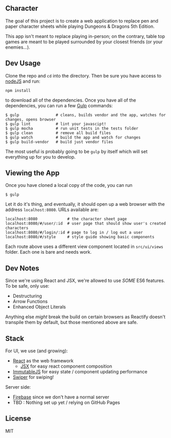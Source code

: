 Character
---------

The goal of this project is to create a web application to replace pen and paper character sheets while playing Dungeons & Dragons 5th Edition.

This app isn't meant to replace playing in-person; on the contrary, table top games are meant to be played surrounded by your closest friends (or your enemies...).

Dev Usage
---------

Clone the repo and `cd` into the directory. Then be sure you have access to [nodeJS](https://nodejs.org/) and run: 

```
npm install
```

to download all of the dependencies. Once you have all of the dependencies, you can run a few [Gulp](http://gulpjs.com/) commands:

```
$ gulp                # cleans, builds vendor and the app, watches for changes, opens browser
$ gulp lint           # lint your javascipt!
$ gulp mocha          # run unit tests in the tests folder
$ gulp clean          # remove all build files
$ gulp watch          # build the app and watch for changes
$ gulp build-vendor   # build just vendor files
```

The most useful is probably going to be `gulp` by itself which will set everything up for you to develop.

Viewing the App
---------------

Once you have cloned a local copy of the code, you can run

```
$ gulp
```

Let it do it's thing, and eventually, it should open up a web browser with the address `localhost:8080`. URLs available are:

```
localhost:8080             # the character sheet page
localhost:8080/#/user/:id  # user page that should show user's created characters
localhost:8080/#/login/:id # page to log in / log out a user
localhost:8080/#/style     # style guide showing basic components
```

Each route above uses a different view component located in `src/ui/views` folder. Each one is bare and needs work.

Dev Notes
---------

Since we're using React and JSX, we're allowed to use _SOME_ ES6 features. To be safe, only use:

- Destructuring
- Arrow Functions
- Enhanced Object Literals

Anything else _might_ break the build on certain browsers as Reactify doesn't transpile them by default, but those mentioned above are safe.

Stack
-----

For UI, we use (and growing):

- [React](https://facebook.github.io/react/docs/getting-started.html) as the web framework
  - [JSX](https://facebook.github.io/react/docs/jsx-in-depth.html) for easy react component composition
- [ImmutableJS](http://facebook.github.io/immutable-js/docs/#/) for easy state / component updating performance
- [Swiper](http://www.idangero.us/swiper/#.VXA5ztNViko) for swiping!

Server side:

- [Firebase](https://www.firebase.com/docs/web/guide/) since we don't have a normal server
- TBD : Nothing set up yet / relying on GitHub Pages

License
--------

MIT
